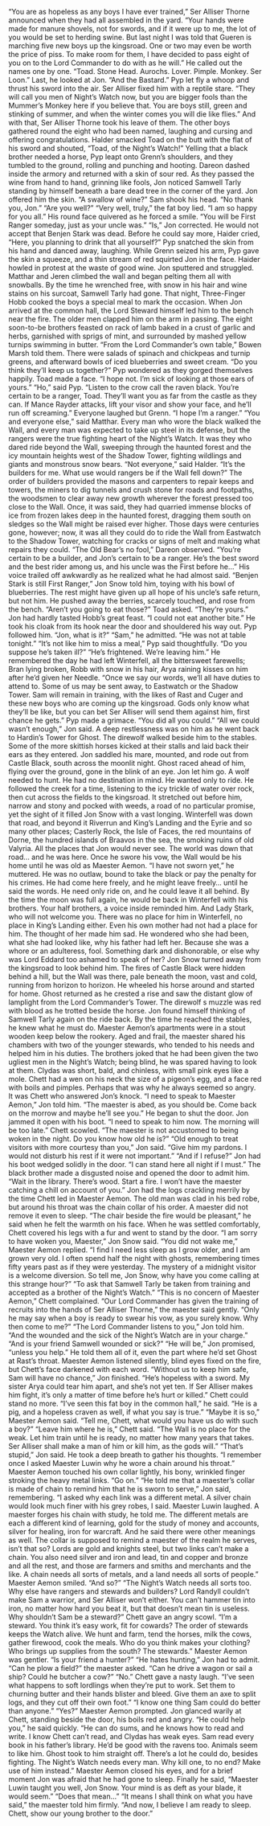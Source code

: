“You are as hopeless as any boys I have ever trained,” Ser Alliser Thorne announced when they had all assembled in the yard. “Your hands were made for manure shovels, not for swords, and if it were up to me, the lot of you would be set to herding swine. But last night I was told that Gueren is marching five new boys up the kingsroad. One or two may even be worth the price of piss. To make room for them, I have decided to pass eight of you on to the Lord Commander to do with as he will.” He called out the names one by one. “Toad. Stone Head. Aurochs. Lover. Pimple. Monkey.
Ser Loon.” Last, he looked at Jon. “And the Bastard.”
Pyp let fly a whoop and thrust his sword into the air. Ser Alliser fixed him with a reptile stare. “They will call you men of Night’s Watch now, but you are bigger fools than the Mummer’s Monkey here if you believe that.
You are boys still, green and stinking of summer, and when the winter comes you will die like flies.” And with that, Ser Alliser Thorne took his leave of them.
The other boys gathered round the eight who had been named, laughing and cursing and offering congratulations. Halder smacked Toad on the butt with the flat of his sword and shouted, “Toad, of the Night’s Watch!”
Yelling that a black brother needed a horse, Pyp leapt onto Grenn’s shoulders, and they tumbled to the ground, rolling and punching and hooting. Dareon dashed inside the armory and returned with a skin of sour red. As they passed the wine from hand to hand, grinning like fools, Jon noticed Samwell Tarly standing by himself beneath a bare dead tree in the corner of the yard. Jon offered him the skin. “A swallow of wine?”
Sam shook his head. “No thank you, Jon.”
“Are you well?”
“Very well, truly,” the fat boy lied. “I am so happy for you all.” His round face quivered as he forced a smile. “You will be First Ranger someday, just as your uncle was.”
“Is,” Jon corrected. He would not accept that Benjen Stark was dead.
Before he could say more, Haider cried, “Here, you planning to drink that all yourself?” Pyp snatched the skin from his hand and danced away, laughing. While Grenn seized his arm, Pyp gave the skin a squeeze, and a thin stream of red squirted Jon in the face. Haider howled in protest at the waste of good wine. Jon sputtered and struggled. Matthar and Jeren climbed the wall and began pelting them all with snowballs.
By the time he wrenched free, with snow in his hair and wine stains on his surcoat, Samwell Tarly had gone.
That night, Three-Finger Hobb cooked the boys a special meal to mark the occasion. When Jon arrived at the common hall, the Lord Steward himself led him to the bench near the fire. The older men clapped him on the arm in passing. The eight soon-to-be brothers feasted on rack of lamb baked in a crust of garlic and herbs, garnished with sprigs of mint, and surrounded by mashed yellow turnips swimming in butter. “From the Lord Commander’s own table,” Bowen Marsh told them. There were salads of spinach and chickpeas and turnip greens, and afterward bowls of iced blueberries and sweet cream.
“Do you think they’ll keep us together?” Pyp wondered as they gorged themselves happily.
Toad made a face. “I hope not. I’m sick of looking at those ears of yours.”
“Ho,” said Pyp. “Listen to the crow call the raven black. You’re certain to be a ranger, Toad. They’ll want you as far from the castle as they can. If Mance Rayder attacks, lift your visor and show your face, and he’ll run off screaming.”
Everyone laughed but Grenn. “I hope I’m a ranger.”
“You and everyone else,” said Matthar. Every man who wore the black walked the Wall, and every man was expected to take up steel in its defense, but the rangers were the true fighting heart of the Night’s Watch. It was they who dared ride beyond the Wall, sweeping through the haunted forest and the icy mountain heights west of the Shadow Tower, fighting wildlings and giants and monstrous snow bears.
“Not everyone,” said Halder. “It’s the builders for me. What use would rangers be if the Wall fell down?”
The order of builders provided the masons and carpenters to repair keeps and towers, the miners to dig tunnels and crush stone for roads and footpaths, the woodsmen to clear away new growth wherever the forest pressed too close to the Wall. Once, it was said, they had quarried immense blocks of ice from frozen lakes deep in the haunted forest, dragging them south on sledges so the Wall might be raised ever higher. Those days were centuries gone, however; now, it was all they could do to ride the Wall from Eastwatch to the Shadow Tower, watching for cracks or signs of melt and making what repairs they could.
“The Old Bear’s no fool,” Dareon observed. “You’re certain to be a builder, and Jon’s certain to be a ranger. He’s the best sword and the best rider among us, and his uncle was the First before he…” His voice trailed off awkwardly as he realized what he had almost said.
“Benjen Stark is still First Ranger,” Jon Snow told him, toying with his bowl of blueberries. The rest might have given up all hope of his uncle’s safe return, but not him. He pushed away the berries, scarcely touched, and rose from the bench.
“Aren’t you going to eat those?” Toad asked.
“They’re yours.” Jon had hardly tasted Hobb’s great feast. “I could not eat another bite.” He took his cloak from its hook near the door and shouldered his way out.
Pyp followed him. “Jon, what is it?”
“Sam,” he admitted. “He was not at table tonight.”
“It’s not like him to miss a meal,” Pyp said thoughtfully. “Do you suppose he’s taken ill?”
“He’s frightened. We’re leaving him.” He remembered the day he had left Winterfell, all the bittersweet farewells; Bran lying broken, Robb with snow in his hair, Arya raining kisses on him after he’d given her Needle.
“Once we say our words, we’ll all have duties to attend to. Some of us may be sent away, to Eastwatch or the Shadow Tower. Sam will remain in training, with the likes of Rast and Cuger and these new boys who are coming up the kingsroad. Gods only know what they’ll be like, but you can bet Ser Alliser will send them against him, first chance he gets.”
Pyp made a grimace. “You did all you could.”
“All we could wasn’t enough,” Jon said.
A deep restlessness was on him as he went back to Hardin’s Tower for Ghost. The direwolf walked beside him to the stables. Some of the more skittish horses kicked at their stalls and laid back their ears as they entered.
Jon saddled his mare, mounted, and rode out from Castle Black, south across the moonlit night. Ghost raced ahead of him, flying over the ground, gone in the blink of an eye. Jon let him go. A wolf needed to hunt.
He had no destination in mind. He wanted only to ride. He followed the creek for a time, listening to the icy trickle of water over rock, then cut across the fields to the kingsroad. It stretched out before him, narrow and stony and pocked with weeds, a road of no particular promise, yet the sight of it filled Jon Snow with a vast longing. Winterfell was down that road, and beyond it Riverrun and King’s Landing and the Eyrie and so many other places; Casterly Rock, the Isle of Faces, the red mountains of Dorne, the hundred islands of Braavos in the sea, the smoking ruins of old Valyria.
All the places that Jon would never see. The world was down that road… and he was here.
Once he swore his vow, the Wall would be his home until he was old as Maester Aemon. “I have not sworn yet,” he muttered. He was no outlaw, bound to take the black or pay the penalty for his crimes. He had come here freely, and he might leave freely… until he said the words. He need only ride on, and he could leave it all behind. By the time the moon was full again, he would be back in Winterfell with his brothers.
Your half brothers, a voice inside reminded him. And Lady Stark, who will not welcome you. There was no place for him in Winterfell, no place in King’s Landing either. Even his own mother had not had a place for him.
The thought of her made him sad. He wondered who she had been, what she had looked like, why his father had left her. Because she was a whore or an adulteress, fool. Something dark and dishonorable, or else why was Lord Eddard too ashamed to speak of her? Jon Snow turned away from the kingsroad to look behind him. The fires of Castle Black were hidden behind a hill, but the Wall was there, pale beneath the moon, vast and cold, running from horizon to horizon.
He wheeled his horse around and started for home.
Ghost returned as he crested a rise and saw the distant glow of lamplight from the Lord Commander’s Tower. The direwolf s muzzle was red with blood as he trotted beside the horse. Jon found himself thinking of Samwell Tarly again on the ride back. By the time he reached the stables, he knew what he must do.
Maester Aemon’s apartments were in a stout wooden keep below the rookery. Aged and frail, the maester shared his chambers with two of the younger stewards, who tended to his needs and helped him in his duties.
The brothers joked that he had been given the two ugliest men in the Night’s Watch; being blind, he was spared having to look at them. Clydas was short, bald, and chinless, with small pink eyes like a mole. Chett had a wen on his neck the size of a pigeon’s egg, and a face red with boils and pimples. Perhaps that was why he always seemed so angry.
It was Chett who answered Jon’s knock. “I need to speak to Maester Aemon,” Jon told him.
“The maester is abed, as you should be. Come back on the morrow and maybe he’ll see you.” He began to shut the door.
Jon jammed it open with his boot. “I need to speak to him now. The morning will be too late.”
Chett scowled. “The maester is not accustomed to being woken in the night. Do you know how old he is?”
“Old enough to treat visitors with more courtesy than you,” Jon said.
“Give him my pardons. I would not disturb his rest if it were not important.”
“And if I refuse?”
Jon had his boot wedged solidly in the door. “I can stand here all night if I must.”
The black brother made a disgusted noise and opened the door to admit him. “Wait in the library. There’s wood. Start a fire. I won’t have the maester catching a chill on account of you.”
Jon had the logs crackling merrily by the time Chett led in Maester Aemon. The old man was clad in his bed robe, but around his throat was the chain collar of his order. A maester did not remove it even to sleep. “The chair beside the fire would be pleasant,” he said when he felt the warmth on his face. When he was settled comfortably, Chett covered his legs with a fur and went to stand by the door.
“I am sorry to have woken you, Maester,” Jon Snow said.
“You did not wake me,” Maester Aemon replied. “I find I need less sleep as I grow older, and I am grown very old. I often spend half the night with ghosts, remembering times fifty years past as if they were yesterday.
The mystery of a midnight visitor is a welcome diversion. So tell me, Jon Snow, why have you come calling at this strange hour?”
“To ask that Samwell Tarly be taken from training and accepted as a brother of the Night’s Watch.”
“This is no concern of Maester Aemon,” Chett complained.
“Our Lord Commander has given the training of recruits into the hands of Ser Alliser Thorne,” the maester said gently. “Only he may say when a boy is ready to swear his vow, as you surely know. Why then come to me?”
“The Lord Commander listens to you,” Jon told him. “And the wounded and the sick of the Night’s Watch are in your charge.”
“And is your friend Samwell wounded or sick?”
“He will be,” Jon promised, “unless you help.”
He told them all of it, even the part where he’d set Ghost at Rast’s throat. Maester Aemon listened silently, blind eyes fixed on the fire, but Chett’s face darkened with each word. “Without us to keep him safe, Sam will have no chance,” Jon finished. “He’s hopeless with a sword. My sister Arya could tear him apart, and she’s not yet ten. If Ser Alliser makes him fight, it’s only a matter of time before he’s hurt or killed.”
Chett could stand no more. “I’ve seen this fat boy in the common hall,” he said. “He is a pig, and a hopeless craven as well, if what you say is true.”
“Maybe it is so,” Maester Aemon said. “Tell me, Chett, what would you have us do with such a boy?”
“Leave him where he is,” Chett said. “The Wall is no place for the weak. Let him train until he is ready, no matter how many years that takes.
Ser Alliser shall make a man of him or kill him, as the gods will.”
“That’s stupid,” Jon said. He took a deep breath to gather his thoughts.
“I remember once I asked Maester Luwin why he wore a chain around his throat.”
Maester Aemon touched his own collar lightly, his bony, wrinkled finger stroking the heavy metal links. “Go on.”
“He told me that a maester’s collar is made of chain to remind him that he is sworn to serve,” Jon said, remembering. “I asked why each link was a different metal. A silver chain would look much finer with his grey robes, I said. Maester Luwin laughed. A maester forges his chain with study, he told me. The different metals are each a different kind of learning, gold for the study of money and accounts, silver for healing, iron for warcraft. And he said there were other meanings as well. The collar is supposed to remind a maester of the realm he serves, isn’t that so? Lords are gold and knights steel, but two links can’t make a chain. You also need silver and iron and lead, tin and copper and bronze and all the rest, and those are farmers and smiths and merchants and the like. A chain needs all sorts of metals, and a land needs all sorts of people.”
Maester Aemon smiled. “And so?”
“The Night’s Watch needs all sorts too. Why else have rangers and stewards and builders? Lord Randyll couldn’t make Sam a warrior, and Ser Alliser won’t either. You can’t hammer tin into iron, no matter how hard you beat it, but that doesn’t mean tin is useless. Why shouldn’t Sam be a steward?”
Chett gave an angry scowl. “I’m a steward. You think it’s easy work, fit for cowards? The order of stewards keeps the Watch alive. We hunt and farm, tend the horses, milk the cows, gather firewood, cook the meals. Who do you think makes your clothing? Who brings up supplies from the south? The stewards.”
Maester Aemon was gentler. “Is your friend a hunter?”
“He hates hunting,” Jon had to admit.
“Can he plow a field?” the maester asked. “Can he drive a wagon or sail a ship? Could he butcher a cow?”
“No.”
Chett gave a nasty laugh. “I’ve seen what happens to soft lordlings when they’re put to work. Set them to churning butter and their hands blister and bleed. Give them an axe to split logs, and they cut off their own foot.”
“I know one thing Sam could do better than anyone.”
“Yes?” Maester Aemon prompted.
Jon glanced warily at Chett, standing beside the door, his boils red and angry. “He could help you,” he said quickly. “He can do sums, and he knows how to read and write. I know Chett can’t read, and Clydas has weak eyes. Sam read every book in his father’s library. He’d be good with the ravens too. Animals seem to like him. Ghost took to him straight off.
There’s a lot he could do, besides fighting. The Night’s Watch needs every man. Why kill one, to no end? Make use of him instead.”
Maester Aemon closed his eyes, and for a brief moment Jon was afraid that he had gone to sleep. Finally he said, “Maester Luwin taught you well, Jon Snow. Your mind is as deft as your blade, it would seem.”
“Does that mean…”
“It means I shall think on what you have said,” the maester told him firmly. “And now, I believe I am ready to sleep. Chett, show our young brother to the door.”

